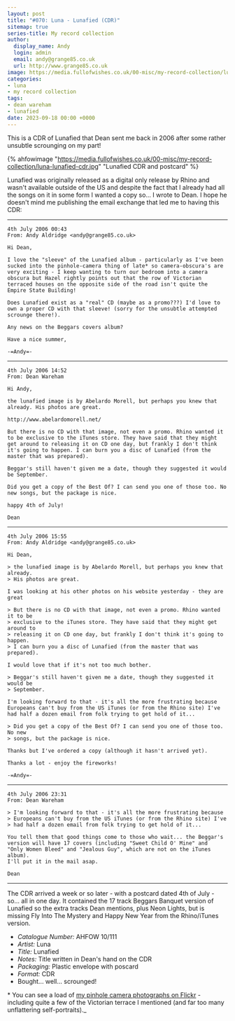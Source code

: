 ```yaml
---
layout: post
title: "#070: Luna - Lunafied (CDR)"
sitemap: true
series-title: My record collection
author:
  display_name: Andy
  login: admin
  email: andy@grange85.co.uk
  url: http://www.grange85.co.uk
image: https://media.fullofwishes.co.uk/00-misc/my-record-collection/luna-lunafied-cdr.jpg
categories:
- luna
- my record collection
tags:
- dean wareham
- lunafied
date: 2023-09-18 00:00 +0000
---
```

This is a CDR of Lunafied that Dean sent me back in 2006 after some rather unsubtle scrounging on my part!

{% ahfowimage "https://media.fullofwishes.co.uk/00-misc/my-record-collection/luna-lunafied-cdr.jpg" "Lunafied CDR and postcard" %}

Lunafied was originally released as a digital only release by Rhino and wasn't available outside of the US and despite the fact that I already had all the songs on it in some form I wanted a copy so... I wrote to Dean. I hope he doesn't mind me publishing the email exchange that led me to having this CDR:

<!--more-->

---

```
4th July 2006 00:43
From: Andy Aldridge <andy@grange85.co.uk>
 
Hi Dean,  

I love the "sleeve" of the Lunafied album - particularly as I've been sucked into the pinhole-camera thing of late* so camera-obscura's are very exciting - I keep wanting to turn our bedroom into a camera obscura but Hazel rightly points out that the row of Victorian terraced houses on the opposite side of the road isn't quite the Empire State Building!

Does Lunafied exist as a "real" CD (maybe as a promo???) I'd love to own a proper CD with that sleeve! (sorry for the unsubtle attempted scrounge there!).

Any news on the Beggars covers album?

Have a nice summer,

-=Andy=-
```

---
    
```
4th July 2006 14:52  
From: Dean Wareham
            
Hi Andy,

the lunafied image is by Abelardo Morell, but perhaps you knew that already. His photos are great.

http://www.abelardomorell.net/

But there is no CD with that image, not even a promo. Rhino wanted it to be exclusive to the iTunes store. They have said that they might get around to releasing it on CD one day, but frankly I don't think it's going to happen. I can burn you a disc of Lunafied (from the master that was prepared).

Beggar's still haven't given me a date, though they suggested it would be September.

Did you get a copy of the Best Of? I can send you one of those too. No new songs, but the package is nice.

happy 4th of July!

Dean
```

---

```
4th July 2006 15:55
From: Andy Aldridge <andy@grange85.co.uk>

Hi Dean,

> the lunafied image is by Abelardo Morell, but perhaps you knew that already.
> His photos are great.

I was looking at his other photos on his website yesterday - they are great

> But there is no CD with that image, not even a promo. Rhino wanted it to be
> exclusive to the iTunes store. They have said that they might get around to
> releasing it on CD one day, but frankly I don't think it's going to happen.
> I can burn you a disc of Lunafied (from the master that was prepared).

I would love that if it's not too much bother.

> Beggar's still haven't given me a date, though they suggested it would be
> September.

I'm looking forward to that - it's all the more frustrating because Europeans can't buy from the US iTunes (or from the Rhino site) I've had half a dozen email from folk trying to get hold of it...

> Did you get a copy of the Best Of? I can send you one of those too. No new
> songs, but the package is nice.

Thanks but I've ordered a copy (although it hasn't arrived yet).

Thanks a lot - enjoy the fireworks!

-=Andy=-
```

---

```
4th July 2006 23:31  
From: Dean Wareham

> I'm looking forward to that - it's all the more frustrating because
> Europeans can't buy from the US iTunes (or from the Rhino site) I've
> had half a dozen email from folk trying to get hold of it...

You tell them that good things come to those who wait... the Beggar's version will have 17 covers (including "Sweet Child O' Mine" and  "Only Women Bleed" and "Jealous Guy", which are not on the iTunes album).
I'll put it in the mail asap.

Dean
```

---

The CDR arrived a week or so later - with a postcard dated 4th of July - so... all in one day. It contained the 17 track Beggars Banquet version of Lunafied so the extra tracks Dean mentions, plus Neon Lights, but is missing Fly Into The Mystery and Happy New Year from the Rhino/iTunes version.

 - *Catalogue Number:* AHFOW 10/111
 - *Artist:* Luna
 - *Title:* Lunafied
 - *Notes:* Title written in Dean's hand on the CDR
 - *Packaging:* Plastic envelope with poscard
 - *Format:* CDR
 - Bought... well... scrounged!

\* You can see a load of [my pinhole camera photographs on Flickr](https://www.flickr.com/photos/grange85/albums/260543) - including quite a few of the Victorian terrace I mentioned (and far too many unflattering self-portraits)._

